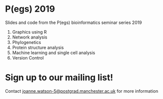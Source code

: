 # P(egs) 2019
 Slides and code from the P(egs) bioinformatics seminar series 2019
 
1) Graphics using R
2) Network analysis
3) Phylogenetics
4) Protein structure analysis
5) Machine learning and single cell analysis
6) Version Control
  
# Sign up to our mailing list!
Contact joanne.watson-5@postgrad.manchester.ac.uk for more information
